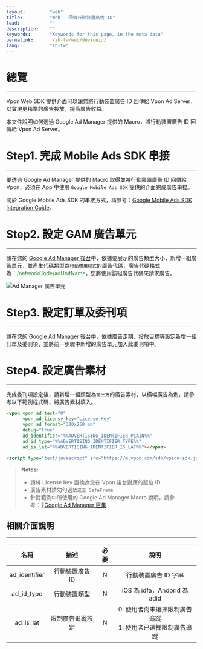 ```yaml
---
layout:         "web"
title:          "Web - 回傳行動裝置廣告 ID"
lead:           ""
description:    ""
keywords:       "Keywords for this page, in the meta data"
permalink:       /zh-tw/web/deviceid/
lang:           "zh-tw"
---
```


# 總覽
---
Vpon Web SDK 提供介面可以讓您將行動裝置廣告 ID 回傳給 Vpon Ad Server，以實現更精準的廣告投放，提高廣告收益。

本文件說明如何透過 Google Ad Manager 提供的 Macro，將行動裝置廣告 ID 回傳給 Vpon Ad Server。

# Step1. 完成 Mobile Ads SDK 串接
---
要透過 Google Ad Manager 提供的 Macro 取得並將行動裝置廣告 ID 回傳給 Vpon，必須在 App 中使用 `Google Mobile Ads SDK` 提供的介面完成廣告串接。

關於 Google Mobile Ads SDK 的串接方式，請參考：[Google Mobile Ads SDK Integration Guide]。

# Step2. 設定 GAM 廣告單元
---
請在您的 [Google Ad Manager 後台]中，依據要展示的廣告類型大小，新增一組廣告單元，並產生代碼類型為`行動應用程式`的廣告代碼，廣告代碼格式為：<span style="color:#228B22">/networkCode/adUnitName</span>，您將使用該組廣告代碼來請求廣告。

![Ad Manager 廣告單元]


# Step3. 設定訂單及委刊項
---
請在您的 [Google Ad Manager 後台]中，依據廣告走期、投放目標等設定新增一組訂單及委刊項，並將前一步驟中新增的廣告單元加入此委刊項中。


# Step4. 設定廣告素材
---
完成委刊項設定後，請新增一組類型為`第三方`的廣告素材，以橫幅廣告為例，請參考以下範例程式碼，將廣告素材填入。


```html
<vpon vpon_ad_test="0"
      vpon_ad_licensy_key="License Key"
      vpon_ad_format="300x250_mb"
      debug="true"
      ad_identifier="%%ADVERTISING_IDENTIFIER_PLAIN%%"
      ad_id_type="%%ADVERTISING_IDENTIFIER_TYPE%%"
      ad_is_lat="%%ADVERTISING_IDENTIFIER_IS_LAT%%"></vpon>

<script type="text/javascript" src="https://m.vpon.com/sdk/vpadn-sdk.js"></script>
```

>**Notes:** 
>* 請將 License Key 置換為您在 Vpon 後台對應的版位 ID
>* 廣告素材請勿勾選`放送至 SafeFrame`
>* 針對範例中所使用的 Google Ad Manager Macro 說明，請參考：[Google Ad Manager 巨集]



## 相關介面說明
---

| 名稱          | 描述              | 必要    | 說明                      |
|:------------:|:----------------:|:-------:|:-------------------------:|
|ad\_identifier| 行動裝置廣告 ID    | N       | 行動裝置廣告 ID 字串            |
|ad\_id_type   | 行動裝置類型       | N       | iOS 為 idfa，Andorid 為 adid |
|ad\_is_lat    | 限制廣告追蹤設定    | N       | 0: 使用者尚未選擇限制廣告追蹤 <br> 1: 使用者已選擇限制廣告追蹤 |





[Google Mobile Ads SDK Integration Guide]: https://developers.google.com/ad-manager/mobile-ads-sdk/ios/quick-start
[Google Ad Manager 後台]: https://admanager.google.com
[Ad Manager 廣告單元]: {{site.imgurl}}/AppAdManager_01.png
[Google Ad Manager 巨集]: https://support.google.com/admanager/answer/2376981?hl=zh-Hant